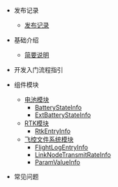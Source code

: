 - 发布记录 
	- [发布记录](note/发布记录.md) 

- 基础介绍
	- [简要说明](base/SDK简要说明.md)

- 开发入门流程指引

- 组件模块  
	- [电池模块](component/BatteryManager.md)
		- [BatteryStateInfo](component/BatteryStateInfo.md)
		- [ExtBatteryStateInfo](component/ExtBatteryStateInfo.md)
	- [RTK模块](component/RTKManager.md)  
		- [RtkEntryInfo](component/RtkEntryInfo.md)
	- [飞控文件系统模块](component/SystemManager.md)
		- [FlightLogEntryInfo](component/FlightLogEntryInfo.md)
		- [LinkNodeTransmitRateInfo](component/LinkNodeTransmitRateInfo.md)
		- [ParamValueInfo](component/ParamValueInfo.md)

- 常见问题


